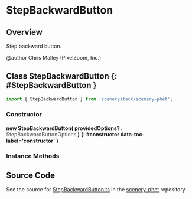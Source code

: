 # StepBackwardButton

## Overview

Step backward button.

@author Chris Malley (PixelZoom, Inc.)

## Class StepBackwardButton {: #StepBackwardButton }


```js
import { StepBackwardButton } from 'scenerystack/scenery-phet';
```
### Constructor

#### new StepBackwardButton( providedOptions? : <span style="font-weight: 400; opacity: 80%;">StepBackwardButtonOptions</span> ) {: #constructor data-toc-label='constructor' }

### Instance Methods





## Source Code

See the source for [StepBackwardButton.ts](https://github.com/phetsims/scenery-phet/blob/main/js/buttons/StepBackwardButton.ts) in the [scenery-phet](https://github.com/phetsims/scenery-phet) repository.
